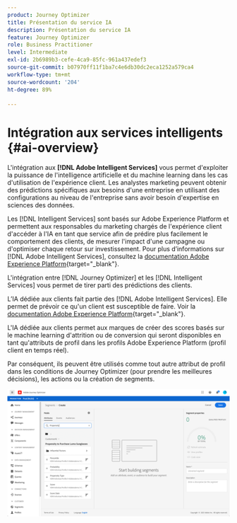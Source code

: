 ```yaml
---
product: Journey Optimizer
title: Présentation du service IA
description: Présentation du service IA
feature: Journey Optimizer
role: Business Practitioner
level: Intermediate
exl-id: 2b6989b3-cefe-4ca9-85fc-961a437edef3
source-git-commit: b07970ff11f1ba7c4e6db30dc2eca1252a579ca4
workflow-type: tm+mt
source-wordcount: '204'
ht-degree: 89%

---
```


# Intégration aux services intelligents {#ai-overview}

L&#39;intégration aux **[!DNL Adobe Intelligent Services]** vous permet d&#39;exploiter la puissance de l&#39;intelligence artificielle et du machine learning dans les cas d&#39;utilisation de l&#39;expérience client. Les analystes marketing peuvent obtenir des prédictions spécifiques aux besoins d&#39;une entreprise en utilisant des configurations au niveau de l&#39;entreprise sans avoir besoin d&#39;expertise en sciences des données.

Les [!DNL Intelligent Services] sont basés sur Adobe Experience Platform et permettent aux responsables du marketing chargés de l&#39;expérience client d&#39;accéder à l&#39;IA en tant que service afin de prédire plus facilement le comportement des clients, de mesurer l&#39;impact d&#39;une campagne ou d&#39;optimiser chaque retour sur investissement. Pour plus d’informations sur [!DNL Adobe Intelligent Services], consultez la [documentation Adobe Experience Platform](https://experienceleague.adobe.com/docs/experience-platform/intelligent-services/home.html?lang=fr){target=&quot;_blank&quot;}.

L&#39;intégration entre [!DNL Journey Optimizer] et les [!DNL Intelligent Services] vous permet de tirer parti des prédictions des clients.

L’IA dédiée aux clients fait partie des [!DNL Adobe Intelligent Services]. Elle permet de prévoir ce qu&#39;un client est susceptible de faire. Voir la [documentation Adobe Experience Platform](https://experienceleague.adobe.com/docs/experience-platform/intelligent-services/customer-ai/overview.html?lang=fr){target=&quot;_blank&quot;}.

L&#39;IA dédiée aux clients permet aux marques de créer des scores basés sur le machine learning d&#39;attrition ou de conversion qui seront disponibles en tant qu&#39;attributs de profil dans les profils Adobe Experience Platform (profil client en temps réel).

Par conséquent, ils peuvent être utilisés comme tout autre attribut de profil dans les conditions de Journey Optimizer (pour prendre les meilleures décisions), les actions ou la création de segments.

![](../assets/customer-ai.png)

